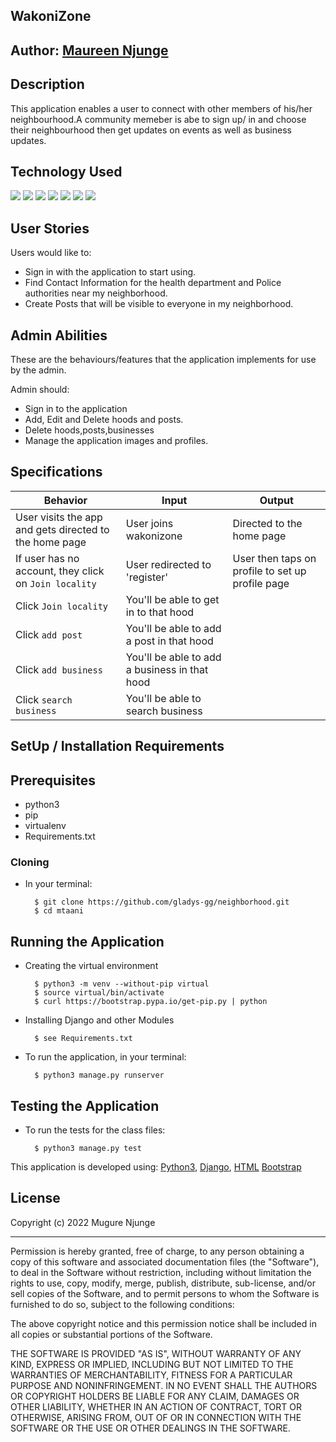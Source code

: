 ## WakoniZone


## Author: [Maureen Njunge](https://github.com/MugureNjunge)

## Description
This application enables a user to connect with other members of his/her neighbourhood.A community memeber is abe to sign up/ in and choose their neighbourhood then get updates on events as well as business updates.




## Technology Used

![](https://img.shields.io/badge/Code-bootstrap-informational?style=flat&logo=bootstrap&logoColor=white&color=brightgreen)
![](https://img.shields.io/badge/Code-django-informational?style=flat&logo=django&logoColor=white&color=brightgreen)
![](https://img.shields.io/badge/Code-postgress-informational?style=flat&logo=postgress&logoColor=white&color=brightgreen)
![](https://img.shields.io/badge/Code-django-rest-framework-informational?style=flat&logo=javascript&logoColor=white&color=brightgreen)
![](https://img.shields.io/badge/Code-HTML5-informational?style=flat&logo=html5&logoColor=white&color=brightgreen)
![](https://img.shields.io/badge/Code-python-informational?style=flat&logo=python&logoColor=white&color=brightgreen)
![](https://img.shields.io/badge/Code-JavaScript-informational?style=flat&logo=javascript&logoColor=white&color=brightgreen)



## User Stories

Users would like to:
* Sign in with the application to start using.
* Find Contact Information for the health department and Police authorities near my neighborhood.
* Create Posts that will be visible to everyone in my neighborhood.


## Admin Abilities
These are the behaviours/features that the application implements for use by the admin.

Admin should:
* Sign in to the application
* Add, Edit and Delete hoods and posts.
* Delete hoods,posts,businesses
* Manage the application images and profiles.


## Specifications
| Behavior            | Input                         | Output                        | 
| ------------------- | ----------------------------- | ----------------------------- |
| User visits the app and gets directed to the home page  | User joins wakonizone | Directed to the home page | 
If user has no account, they click on `Join locality` | User redirected to 'register'  | User then taps on profile to set up profile page |
|Click `Join locality` |You'll be able to get in to that hood| 
| Click `add post` | You'll be able to add a post in that hood| 
| Click `add business` | You'll be able to add a business in that hood| 
| Click `search business` | You'll be able to search business| 

## SetUp / Installation Requirements
## Prerequisites
* python3
* pip
* virtualenv
* Requirements.txt

### Cloning
* In your terminal:

        $ git clone https://github.com/gladys-gg/neighborhood.git
        $ cd mtaani

## Running the Application
* Creating the virtual environment

        $ python3 -m venv --without-pip virtual
        $ source virtual/bin/activate
        $ curl https://bootstrap.pypa.io/get-pip.py | python

* Installing Django and other Modules

        $ see Requirements.txt

* To run the application, in your terminal:

        $ python3 manage.py runserver

## Testing the Application
* To run the tests for the class files:

        $ python3 manage.py test

This application is developed using: 
[Python3](https://www.python.org/doc/), 
[Django](https://www.djangoproject.com/), 
[HTML](https://getbootstrap.com/) 
[Bootstrap](https://getbootstrap.com/)

## License

Copyright (c) 2022 Mugure Njunge

------------

Permission is hereby granted, free of charge, to any person obtaining a copy of this software and associated documentation files (the "Software"), to deal in the Software without restriction, including without limitation the rights to use, copy, modify, merge, publish, distribute, sub-license, and/or sell copies of the Software, and to permit persons to whom the Software is furnished to do so, subject to the following conditions:

The above copyright notice and this permission notice shall be included in all copies or substantial portions of the Software.

THE SOFTWARE IS PROVIDED "AS IS", WITHOUT WARRANTY OF ANY KIND, EXPRESS OR IMPLIED, INCLUDING BUT NOT LIMITED TO THE WARRANTIES OF MERCHANTABILITY, FITNESS FOR A PARTICULAR PURPOSE AND NONINFRINGEMENT. IN NO EVENT SHALL THE AUTHORS OR COPYRIGHT HOLDERS BE LIABLE FOR ANY CLAIM, DAMAGES OR OTHER LIABILITY, WHETHER IN AN ACTION OF CONTRACT, TORT OR OTHERWISE, ARISING FROM, OUT OF OR IN CONNECTION WITH THE SOFTWARE OR THE USE OR OTHER DEALINGS IN THE SOFTWARE.
